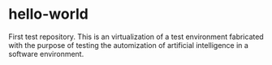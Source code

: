 # hello-world
First test repository.
This is an virtualization of a test environment fabricated with the purpose of testing the automization of artificial intelligence in a software environment.
